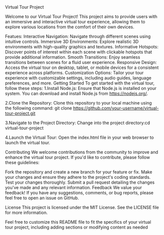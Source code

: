 Virtual Tour Project

Welcome to our Virtual Tour Project! This project aims to provide users with an immersive and interactive virtual tour experience, allowing them to explore various locations from the comfort of their own devices.

Featues:
Interactive Navigation: Navigate through different scenes using intuitive controls.
Immersive 3D Environments: Explore realistic 3D environments with high-quality graphics and textures.
Informative Hotspots: Discover points of interest within each scene with clickable hotspots that provide additional information.
Smooth Transitions: Enjoy seamless transitions between scenes for a fluid user experience.
Responsive Design: Access the virtual tour on desktop, tablet, or mobile devices for a consistent experience across platforms.
Customization Options: Tailor your tour experience with customizable settings, including audio guides, language preferences, and more.
Getting Started
To get started with the virtual tour, follow these steps:
1.Install Node.js: Ensure that Node.js is installed on your system. You can download and install Node.js from https://nodejs.org/.

2.Clone the Repository: Clone this repository to your local machine using the following command:
git clone https://github.com/your-username/virtual-tour-project.git

3.Navigate to the Project Directory: Change into the project directory:cd virtual-tour-project

4.Launch the Virtual Tour: Open the index.html file in your web browser to launch the virtual tour.
 

Contributing
We welcome contributions from the community to improve and enhance the virtual tour project. If you'd like to contribute, please follow these guidelines:

Fork the repository and create a new branch for your feature or fix.
Make your changes and ensure they adhere to the project's coding standards.
Test your changes thoroughly.
Submit a pull request detailing the changes you've made and any relevant information.
Feedback
We value your feedback! If you have any suggestions, comments, or bug reports, please feel free to open an issue on GitHub.

License
This project is licensed under the MIT License. See the LICENSE file for more information.

Feel free to customize this README file to fit the specifics of your virtual tour project, including adding sections or modifying content as needed

